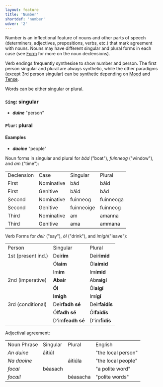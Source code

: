 ```yaml
---
layout: feature
title: 'Number'
shortdef: 'number'
udver: '2'
---
```


Number is an inflectional feature of nouns and other parts of speech (determiners, adjectives, prepositions, verbs, etc.) that mark agreement with nouns. Nouns may have different singular and plural forms in each case (see [Form]() for more on the noun declensions).

Verb endings frequently synthesise to show number and person. The first person singular and plural are always synthetic, while the other paradigms (except 3rd person singular) can be synthetic depending on [Mood]() and [Tense]().

Words can be either singular or plural.

### <a name="Sing">`Sing`</a>: singular

* _<b>duine</b>_ "person"

### <a name="Plur">`Plur`</a>: plural

#### Examples

* _<b>daoine</b>_ "people"

Noun forms in singular and plural for _bád_ ("boat"), _fuinneog_ ("window"), and _am_ ("time"):
<table>
<tr><td>Declension</td><td>Case</td><td>Singular</td><td>Plural</td></tr>
<tr><td>First</td><td>Nominative</td><td>bád</td><td>báid</td></tr>
<tr><td>First</td><td>Genitive</td><td>báid</td><td>bád</td></tr>
<tr><td>Second</td><td>Nominative</td><td>fuinneog</td><td>fuinneoga</td></tr>
<tr><td>Second</td><td>Genitive</td><td>fuinneoige</td><td>fuinneog</td></tr>
<tr><td>Third</td><td>Nominative</td><td>am</td><td>amanna</td></tr>
<tr><td>Third</td><td>Genitive</td><td>ama</td><td>ammana</td></tr>
</table>

Verb Forms for _deir_ ("say"), _ól_ ("drink"), and _imigh_("leave"):
<table>
<tr><td>Person</td><td>Singular</td><td>Plural</td></tr>
<tr><td>1st (present ind.)</td><td>Deir<b>im</b></td><td>Deir<b>imid</b></td></tr>
<tr><td></td><td>Ól<b>aim</b></td><td>Ól<b>aimid</b></td></tr>
<tr><td></td><td>Im<b>ím</b></td><td>Im<b>ímid</b></td></tr>
<tr><td>2nd (imperative)</td><td><b>Abair</b></td><td>Ab<b>raigí</b></td></tr>
<tr><td></td><td><b>Ól</b></td><td>Ól<b>aigí</b></td></tr>
<tr><td></td><td><b>Imigh</b></td><td>Im<b>ígí</b></td></tr>
<tr><td>3rd (conditional)</td><td>Deir<b>fadh sé</b></td><td>Deir<b>faidís</b></td></tr>
<tr><td></td><td>Ól<b>fadh sé</b></td><td>Ól<b>faidís</b></td></tr>
<tr><td></td><td>D'im<b>feadh sé</b></td><td>D'im<b>fidís</b></td></tr>
</table>

Adjectival agreement:
<table>
<tr><td>Noun Phrase</td><td>Singular</td><td>Plural</td><td>English</td></tr>
<tr><td><em>An duine</em></td><td>áitiúl</td><td></td><td>"the local person"</td></tr><tr>
<td><em>Na daoine</em></td><td></td><td>áitiúla</td><td>"the local people"</td></tr>
<tr><td><em>focal</em></td><td>béasach</td><td></td><td>"a polite word"</td></tr>
<tr><td><em>focail</em></td><td></td><td>béasacha</td><td>"polite words"</td></tr>
</table>

<!-- Interlanguage links updated Čt lis 12 09:43:03 CET 2020 -->
